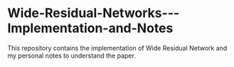 # Wide-Residual-Networks---Implementation-and-Notes
This repository contains the implementation of Wide Residual Network and my personal notes to understand the paper. 
